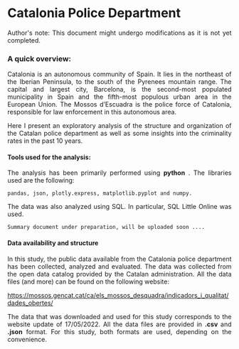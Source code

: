 # Catalonia Police Department






<div style="text-align: justify"> Author's note: This document might undergo modifications as it is not yet completed.  

### A quick overview: 

<div style="text-align: justify">

Catalonia is an autonomous community of Spain. It lies in the northeast of the Iberian Peninsula, to the south of the Pyrenees mountain range. The capital and largest city, Barcelona, is the second-most populated municipality in Spain and the fifth-most populous urban area in the European Union. The Mossos d’Escuadra is the police force of Catalonia, responsible for law enforcement in this autonomous area.

Here I present an exploratory analysis of the structure and organization of the Catalan police department as well as some insights into the criminality rates in the past 10 years. 



#### Tools used for the analysis: 

 The analysis has been primarily performed using **python** . The libraries used are the following:

    pandas, json, plotly.express, matplotlib.pyplot and numpy.

The data was also analyzed using SQL. In particular, SQL Little Online was used.

    Summary document under preparation, will be uploaded soon .... 

#### Data availability and structure

In this study, the public data available from the Catalonia police department has been collected, analyzed and evaluated. The data was collected from the open data catalog provided by the Catalan administration. All the data files (and more) can be found on the following website: 

[https://mossos.gencat.cat/ca/els_mossos_desquadra/indicadors_i_qualitat/dades_obertes/ ](https://mossos.gencat.cat/ca/els_mossos_desquadra/indicadors_i_qualitat/dades_obertes/ )

The data that was downloaded and used for this study corresponds to the website update of 17/05/2022. All the data files are provided in **.csv** and **.json** format. For this study, both formats are used, depending on the convenience. 

</div>

